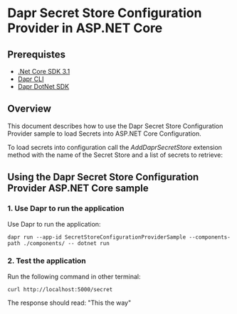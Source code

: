 # Dapr Secret Store Configuration Provider in ASP.NET Core

## Prerequistes
* [.Net Core SDK 3.1](https://dotnet.microsoft.com/download)
* [Dapr CLI](https://github.com/dapr/cli)
* [Dapr DotNet SDK](https://github.com/dapr/dotnet-sdk)

## Overview

This document describes how to use the Dapr Secret Store Configuration Provider sample to load Secrets into ASP.NET Core Configuration.

To load secrets into configuration call the _AddDaprSecretStore_ extension method with the name of the Secret Store and a  list of secrets to retrieve:

## Using the Dapr Secret Store Configuration Provider ASP.NET Core sample

### 1. Use Dapr to run the application 

Use Dapr to run the application:

```shell
dapr run --app-id SecretStoreConfigurationProviderSample --components-path ./components/ -- dotnet run
```

### 2. Test the application

Run the following command in other terminal:

``` shell
curl http://localhost:5000/secret
```

The response should read: "This the way"
